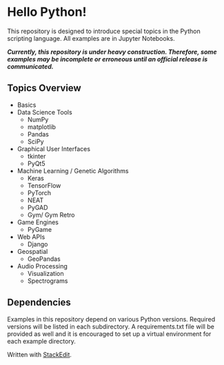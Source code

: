 # Hello Python!
This repository is designed to introduce special topics in the Python scripting language. All examples are in Jupyter Notebooks.

***Currently, this repository is under heavy construction. Therefore, some examples may be incomplete or erroneous until an official release is communicated.***

## Topics Overview
 * Basics
 * Data Science Tools
	*	NumPy
	*	matplotlib
	*	Pandas
	*	SciPy
* Graphical User Interfaces
	* tkinter
	* PyQt5
 * Machine Learning / Genetic Algorithms
	 * Keras
	 * TensorFlow
	 * PyTorch
	 * NEAT
	 * PyGAD
	 * Gym/ Gym Retro
 * Game Engines
	 * PyGame
 * Web APIs
 	* Django
 * Geospatial
	* GeoPandas
 * Audio Processing
 	* Visualization
   	* Spectrograms

## Dependencies
Examples in this repository depend on various Python versions. Required versions will be listed in each subdirectory. A requirements.txt file will be provided as well and it is encouraged to set up a virtual environment for each example directory. 


Written with [StackEdit](https://stackedit.io/).
